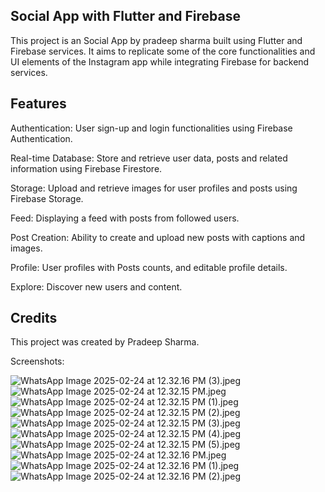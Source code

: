 ## Social App with Flutter and Firebase

This project is an Social App by pradeep sharma built using Flutter and Firebase services. It aims to replicate some of the core functionalities and UI elements of the Instagram app while integrating Firebase for backend services.


## Features

Authentication: User sign-up and login functionalities using Firebase Authentication.

Real-time Database: Store and retrieve user data, posts and related information using Firebase Firestore.

Storage: Upload and retrieve images for user profiles and posts using Firebase Storage.

Feed: Displaying a feed with posts from followed users.

Post Creation: Ability to create and upload new posts with captions and images.

Profile: User profiles with Posts counts, and editable profile details.

Explore: Discover new users and content.

## Credits

This project was created by Pradeep Sharma. 

Screenshots:

![WhatsApp Image 2025-02-24 at 12.32.16 PM (3).jpeg](..%2F..%2FUsers%2FAdmin%2FDownloads%2FWhatsApp%20Image%202025-02-24%20at%2012.32.16%20PM%20%283%29.jpeg)
![WhatsApp Image 2025-02-24 at 12.32.15 PM.jpeg](..%2F..%2FUsers%2FAdmin%2FDownloads%2FWhatsApp%20Image%202025-02-24%20at%2012.32.15%20PM.jpeg)
![WhatsApp Image 2025-02-24 at 12.32.15 PM (1).jpeg](..%2F..%2FUsers%2FAdmin%2FDownloads%2FWhatsApp%20Image%202025-02-24%20at%2012.32.15%20PM%20%281%29.jpeg)
![WhatsApp Image 2025-02-24 at 12.32.15 PM (2).jpeg](..%2F..%2FUsers%2FAdmin%2FDownloads%2FWhatsApp%20Image%202025-02-24%20at%2012.32.15%20PM%20%282%29.jpeg)
![WhatsApp Image 2025-02-24 at 12.32.15 PM (3).jpeg](..%2F..%2FUsers%2FAdmin%2FDownloads%2FWhatsApp%20Image%202025-02-24%20at%2012.32.15%20PM%20%283%29.jpeg)
![WhatsApp Image 2025-02-24 at 12.32.15 PM (4).jpeg](..%2F..%2FUsers%2FAdmin%2FDownloads%2FWhatsApp%20Image%202025-02-24%20at%2012.32.15%20PM%20%284%29.jpeg)
![WhatsApp Image 2025-02-24 at 12.32.15 PM (5).jpeg](..%2F..%2FUsers%2FAdmin%2FDownloads%2FWhatsApp%20Image%202025-02-24%20at%2012.32.15%20PM%20%285%29.jpeg)
![WhatsApp Image 2025-02-24 at 12.32.16 PM.jpeg](..%2F..%2FUsers%2FAdmin%2FDownloads%2FWhatsApp%20Image%202025-02-24%20at%2012.32.16%20PM.jpeg)
![WhatsApp Image 2025-02-24 at 12.32.16 PM (1).jpeg](..%2F..%2FUsers%2FAdmin%2FDownloads%2FWhatsApp%20Image%202025-02-24%20at%2012.32.16%20PM%20%281%29.jpeg)
![WhatsApp Image 2025-02-24 at 12.32.16 PM (2).jpeg](..%2F..%2FUsers%2FAdmin%2FDownloads%2FWhatsApp%20Image%202025-02-24%20at%2012.32.16%20PM%20%282%29.jpeg)

